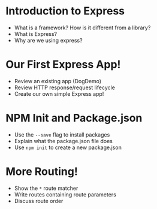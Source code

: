 # Introduction to Express
* What is a framework? How is it different from a library?
* What is Express?
* Why are we using express?


# Our First Express App!
* Review an existing app (DogDemo)
* Review HTTP response/request lifecycle
* Create our own simple Express app!


# NPM Init and Package.json
* Use the `--save` flag to install packages
* Explain what the package.json file does
* Use `npm init` to create a new package.json


# More Routing!
* Show the `*` route matcher
* Write routes containing route parameters
* Discuss route order